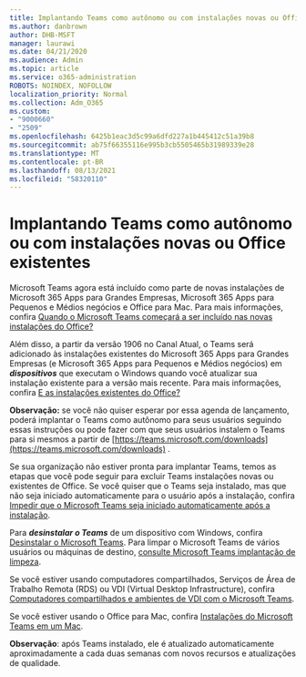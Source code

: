 ```yaml
---
title: Implantando Teams como autônomo ou com instalações novas ou Office existentes
ms.author: danbrown
author: DHB-MSFT
manager: laurawi
ms.date: 04/21/2020
ms.audience: Admin
ms.topic: article
ms.service: o365-administration
ROBOTS: NOINDEX, NOFOLLOW
localization_priority: Normal
ms.collection: Adm_O365
ms.custom:
- "9000660"
- "2509"
ms.openlocfilehash: 6425b1eac3d5c99a6dfd227a1b445412c51a39b8
ms.sourcegitcommit: ab75f66355116e995b3cb5505465b31989339e28
ms.translationtype: MT
ms.contentlocale: pt-BR
ms.lasthandoff: 08/13/2021
ms.locfileid: "58320110"
---
```

# <a name="deploying-teams-as-standalone-or-with-new-or-existing-office-installations"></a>Implantando Teams como autônomo ou com instalações novas ou Office existentes

Microsoft Teams agora está incluído como  parte de novas instalações de Microsoft 365 Apps para Grandes Empresas, Microsoft 365 Apps para Pequenos e Médios negócios e Office para Mac. Para mais informações, confira [Quando o Microsoft Teams começará a ser incluído nas novas instalações do Office?](https://docs.microsoft.com/deployoffice/teams-install#when-will-microsoft-teams-start-being-included-with-new-installations-of-microsoft-365-apps)

Além disso, a partir da versão 1906 no Canal Atual, o Teams será adicionado às instalações existentes do Microsoft 365 Apps para Grandes Empresas (e Microsoft 365 Apps para Pequenos e Médios negócios) em ***dispositivos*** que executam o Windows quando você atualizar sua instalação existente para a versão mais recente. Para mais informações, confira [E as instalações existentes do Office?](https://docs.microsoft.com/deployoffice/teams-install#what-about-existing-installations-of-microsoft-365-apps)

**Observação:** se você não quiser esperar por essa agenda de lançamento, poderá implantar o Teams [](https://docs.microsoft.com/MicrosoftTeams/msi-deployment) como autônomo para seus usuários seguindo essas instruções ou pode fazer com que seus usuários instalem o Teams para si mesmos a partir de [https://teams.microsoft.com/downloads](https://teams.microsoft.com/downloads) .

Se sua organização não estiver pronta para implantar Teams, temos as etapas que você [](https://docs.microsoft.com/deployoffice/teams-install#how-to-exclude-microsoft-teams-from-new-installations-of-microsoft-365-apps) pode [](https://docs.microsoft.com/deployoffice/teams-install#use-group-policy-to-control-the-installation-of-microsoft-teams) seguir para excluir Teams instalações novas ou existentes de Office.  Se você quiser que o Teams seja instalado, mas que não seja iniciado automaticamente para o usuário após a instalação, confira [Impedir que o Microsoft Teams seja iniciado automaticamente após a instalação](https://docs.microsoft.com/deployoffice/teams-install#use-group-policy-to-prevent-microsoft-teams-from-starting-automatically-after-installation).

Para ***desinstalar o Teams*** de um dispositivo com Windows, confira [Desinstalar o Microsoft Teams](https://support.office.com/article/3b159754-3c26-4952-abe7-57d27f5f4c81). Para limpar o Microsoft Teams de vários usuários ou máquinas de destino, [consulte Microsoft Teams implantação de limpeza](https://docs.microsoft.com/microsoftteams/scripts/powershell-script-teams-deployment-clean-up).

Se você estiver usando computadores compartilhados, Serviços de Área de Trabalho Remota (RDS) ou VDI (Virtual Desktop Infrastructure), confira [Computadores compartilhados e ambientes de VDI com o Microsoft Teams](https://docs.microsoft.com/deployoffice/teams-install#shared-computer-and-vdi-environments-with-microsoft-teams).

Se você estiver usando o Office para Mac, confira [Instalações do Microsoft Teams em um Mac](https://docs.microsoft.com/deployoffice/teams-install#microsoft-teams-installations-on-a-mac).

**Observação**: após Teams instalado, ele [](https://docs.microsoft.com/deployoffice/teams-install#feature-and-quality-updates-for-microsoft-teams) é atualizado automaticamente aproximadamente a cada duas semanas com novos recursos e atualizações de qualidade. 
